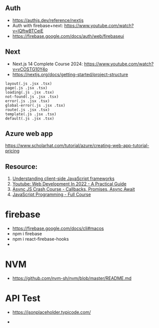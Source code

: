 ## Auth  
- https://authjs.dev/reference/nextjs
- Auth with firebase+next: https://www.youtube.com/watch?v=lQftwBTCejE
- https://firebase.google.com/docs/auth/web/firebaseui   

## Next  
- Next.js 14 Complete Course 2024: https://www.youtube.com/watch?v=vCOSTG10Y4o  
- https://nextjs.org/docs/getting-started/project-structure  
```
layout(.js .jsx .tsx)
page(.js .jsx .tsx)
loading(.js .jsx .tsx)
not-found(.js .jsx .tsx)
error(.js .jsx .tsx)
global-error(.js .jsx .tsx)
route(.js .jsx .tsx)
template(.js .jsx .tsx)
default(.js .jsx .tsx)
```

## Azure web app
https://www.scholarhat.com/tutorial/azure/creating-web-app-tutorial-pricing

## Resource: 

1. [Understanding client-side JavaScript frameworks](https://developer.mozilla.org/en-US/docs/Learn/Tools_and_testing/Client-side_JavaScript_frameworks)
2. [Youtube: Web Development In 2022 - A Practical Guide](https://www.youtube.com/watch?v=EqzUcMzfV1w)
3. [Async JS Crash Course - Callbacks, Promises, Async Await](https://www.youtube.com/watch?v=PoRJizFvM7s&t=640s)
4. [JavaScript Programming - Full Course](https://www.youtube.com/watch?v=jS4aFq5-91M)

# firebase   
- https://firebase.google.com/docs/cli#macos
- npm i firebase  
- npm i react-firebase-hooks
- 
# NVM   
- https://github.com/nvm-sh/nvm/blob/master/README.md

# API Test  
- https://jsonplaceholder.typicode.com/  

- 

